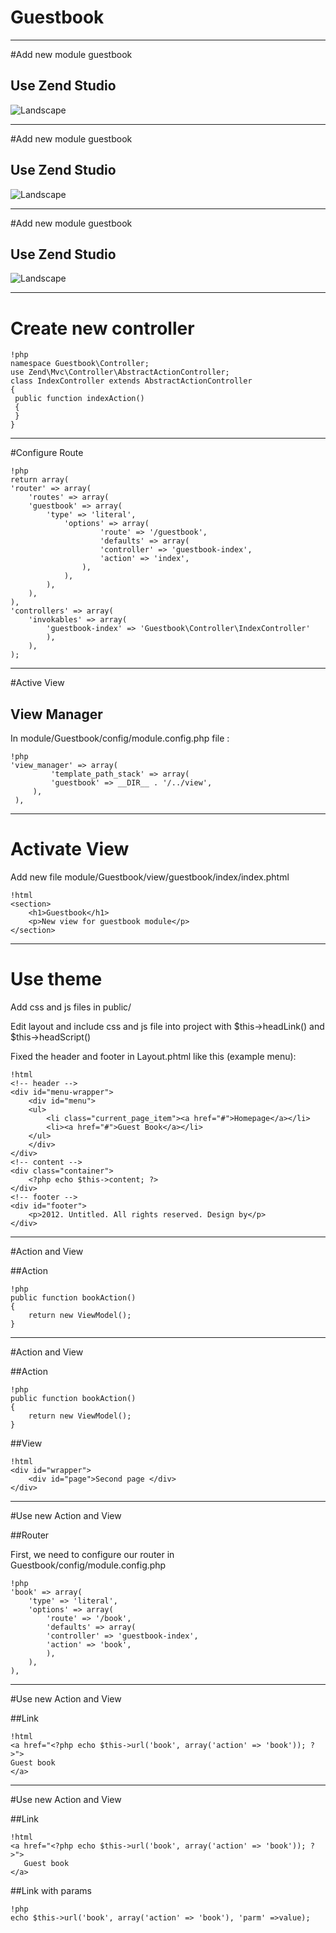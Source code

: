 # Guestbook

---

#Add new module guestbook

## Use Zend Studio

![Landscape](../../img/newModule.png)

---

#Add new module guestbook

## Use Zend Studio

![Landscape](../../img/newModule2.png)

---

#Add new module guestbook

## Use Zend Studio

![Landscape](../../img/newModule3.png)

---

# Create new controller

	!php
	namespace Guestbook\Controller;
	use Zend\Mvc\Controller\AbstractActionController;
	class IndexController extends AbstractActionController
	{
	 public function indexAction()
	 {
	 }
	}

---

#Configure Route

	!php
	return array(
	'router' => array(
		'routes' => array(
		'guestbook' => array(
			'type' => 'literal',
				'options' => array(
						'route' => '/guestbook',
						'defaults' => array(
						'controller' => 'guestbook-index',
						'action' => 'index',
					),
				),
			),
		),
	),
	'controllers' => array(
		'invokables' => array(
			'guestbook-index' => 'Guestbook\Controller\IndexController'
			),
		),
	);

---

#Active View



## View Manager

In module/Guestbook/config/module.config.php file :

	!php
	'view_manager' => array(
			 'template_path_stack' => array(
			 'guestbook' => __DIR__ . '/../view',
		 ),
	 ),

---

# Activate View


Add new file module/Guestbook/view/guestbook/index/index.phtml

	!html
	<section>	
		<h1>Guestbook</h1>
		<p>New view for guestbook module</p>
	</section>

---

# Use theme

Add css and js files in public/

Edit layout and include css and js file into project with $this->headLink() and $this->headScript()

Fixed the header and footer in Layout.phtml like this (example menu):

	!html
	<!-- header -->
	<div id="menu-wrapper">
		<div id="menu">
		<ul>
			<li class="current_page_item"><a href="#">Homepage</a></li>
			<li><a href="#">Guest Book</a></li>
		</ul>
		</div>
	</div>
	<!-- content -->
	<div class="container">
		<?php echo $this->content; ?>
	</div>
	<!-- footer -->
	<div id="footer">
		<p>2012. Untitled. All rights reserved. Design by</p>
	</div>
	
---

#Action and View

##Action
	
	!php
	public function bookAction()
	{
		return new ViewModel();
	}

---

#Action and View

##Action
	
	!php
	public function bookAction()
	{
		return new ViewModel();
	}
	
##View
	
	!html
	<div id="wrapper">
		<div id="page">Second page </div> 
	</div>
	
---

#Use new Action and View

##Router

First, we need to configure our router in Guestbook/config/module.config.php

	!php
	'book' => array(
		'type' => 'literal',
		'options' => array(
			'route' => '/book',
			'defaults' => array(
			'controller' => 'guestbook-index',
			'action' => 'book',
			),
		),
	),

---

#Use new Action and View

##Link

	!html
    <a href="<?php echo $this->url('book', array('action' => 'book')); ?>">
    Guest book
    </a>

---

#Use new Action and View

##Link

	!html
    <a href="<?php echo $this->url('book', array('action' => 'book')); ?>">
       Guest book
    </a>

##Link with params

	!php
	echo $this->url('book', array('action' => 'book'), 'parm' =>value);
	
